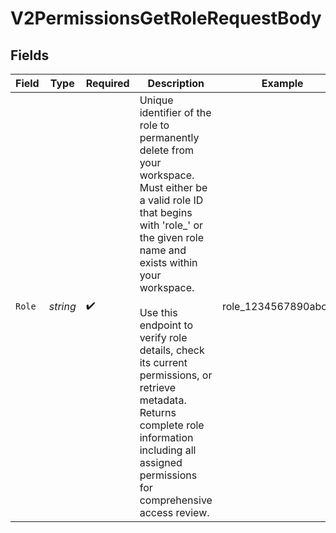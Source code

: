 # V2PermissionsGetRoleRequestBody


## Fields

| Field                                                                                                                                                                                                                                                                                                                                                                                            | Type                                                                                                                                                                                                                                                                                                                                                                                             | Required                                                                                                                                                                                                                                                                                                                                                                                         | Description                                                                                                                                                                                                                                                                                                                                                                                      | Example                                                                                                                                                                                                                                                                                                                                                                                          |
| ------------------------------------------------------------------------------------------------------------------------------------------------------------------------------------------------------------------------------------------------------------------------------------------------------------------------------------------------------------------------------------------------ | ------------------------------------------------------------------------------------------------------------------------------------------------------------------------------------------------------------------------------------------------------------------------------------------------------------------------------------------------------------------------------------------------ | ------------------------------------------------------------------------------------------------------------------------------------------------------------------------------------------------------------------------------------------------------------------------------------------------------------------------------------------------------------------------------------------------ | ------------------------------------------------------------------------------------------------------------------------------------------------------------------------------------------------------------------------------------------------------------------------------------------------------------------------------------------------------------------------------------------------ | ------------------------------------------------------------------------------------------------------------------------------------------------------------------------------------------------------------------------------------------------------------------------------------------------------------------------------------------------------------------------------------------------ |
| `Role`                                                                                                                                                                                                                                                                                                                                                                                           | *string*                                                                                                                                                                                                                                                                                                                                                                                         | :heavy_check_mark:                                                                                                                                                                                                                                                                                                                                                                               | Unique identifier of the role to permanently delete from your workspace.<br/>Must either be a valid role ID that begins with 'role_' or the given role name and exists within your workspace.<br/><br/>Use this endpoint to verify role details, check its current permissions, or retrieve metadata.<br/>Returns complete role information including all assigned permissions for comprehensive access review.<br/> | role_1234567890abcdef                                                                                                                                                                                                                                                                                                                                                                            |